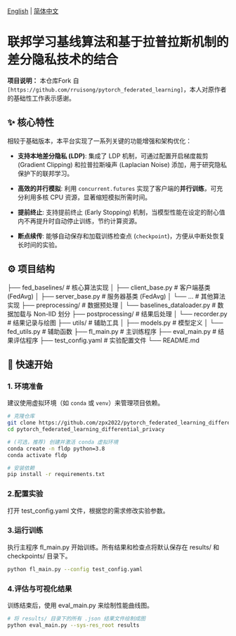 [English](README.md) | [简体中文](README.zh-CN.md)
# 联邦学习基线算法和基于拉普拉斯机制的差分隐私技术的结合

**项目说明：** 本仓库Fork 自 `[https://github.com/rruisong/pytorch_federated_learning]`，本人对原作者的基础性工作表示感谢。

## ✨ 核心特性

相较于基础版本，本平台实现了一系列关键的功能增强和架构优化：
- **支持本地差分隐私 (LDP)**: 集成了 LDP 机制，可通过配置开启梯度裁剪 (Gradient Clipping) 和拉普拉斯噪声 (Laplacian Noise) 添加，用于研究隐私保护下的联邦学习。

- **高效的并行模拟**: 利用 `concurrent.futures` 实现了客户端的**并行训练**，可充分利用多核 CPU 资源，显著缩短模拟所需时间。

- **提前终止**: 支持提前终止 (Early Stopping) 机制，当模型性能在设定的耐心值内不再提升时自动停止训练，节约计算资源。

- **断点续传**: 能够自动保存和加载训练检查点 (`checkpoint`)，方便从中断处恢复长时间的实验。

## ⚙️ 项目结构

├── fed_baselines/         # 核心算法实现
│   ├── client_base.py     # 客户端基类 (FedAvg)
│   ├── server_base.py     # 服务器基类 (FedAvg)
│   └── ...                # 其他算法实现
├── preprocessing/           # 数据预处理
│   └── baselines_dataloader.py # 数据加载与 Non-IID 划分
├── postprocessing/          # 结果后处理
│   └── recorder.py        # 结果记录与绘图
├── utils/                   # 辅助工具
│   ├── models.py          # 模型定义
│   └── fed_utils.py       # 辅助函数
├── fl_main.py               # 主训练程序
├── eval_main.py             # 结果评估程序
├── test_config.yaml         # 实验配置文件
└── README.md


## 🚀 快速开始

### 1. 环境准备

建议使用虚拟环境（如 `conda` 或 `venv`）来管理项目依赖。

```bash
# 克隆仓库
git clone https://github.com/zpx2022/pytorch_federated_learning_differential_privacy.git
cd pytorch_federated_learning_differential_privacy

# (可选，推荐) 创建并激活 conda 虚拟环境
conda create -n fldp python=3.8
conda activate fldp

# 安装依赖
pip install -r requirements.txt
```

### 2.配置实验
打开 test_config.yaml 文件，根据您的需求修改实验参数。

### 3.运行训练
执行主程序 fl_main.py 开始训练。所有结果和检查点将默认保存在 results/ 和 checkpoints/ 目录下。
```bash
python fl_main.py --config test_config.yaml
```

### 4.评估与可视化结果
训练结束后，使用 eval_main.py 来绘制性能曲线图。
```bash
# 将 results/ 目录下的所有 .json 结果文件绘制成图
python eval_main.py --sys-res_root results
```
